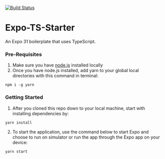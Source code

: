 [![Build Status](https://travis-ci.org/thousight/Expo-TS-Starter.svg?branch=master)](https://travis-ci.org/thousight/Expo-TS-Starter)

# Expo-TS-Starter

An Expo 31 boilerplate that uses TypeScript.

### Pre-Requisites

1. Make sure you have [node.js](https://nodejs.org/en/) installed locally
2. Once you have node.js installed, add yarn to your global local directories with this command in terminal:

```
npm i -g yarn
```

### Getting Started

1. After you cloned this repo down to your local machine, start with installing dependencies by:

```
yarn install
```

2. To start the application, use the command below to start Expo and choose to run on simulator or run the app through the Expo app on your device:

```
yarn start
```

